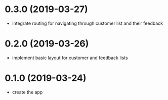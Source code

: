 # 0.3.0 (2019-03-27)

* integrate routing for navigating through customer list and their feedback

# 0.2.0 (2019-03-26)

* implement basic layout for customer and feedback lists

# 0.1.0 (2019-03-24)

* create the app
